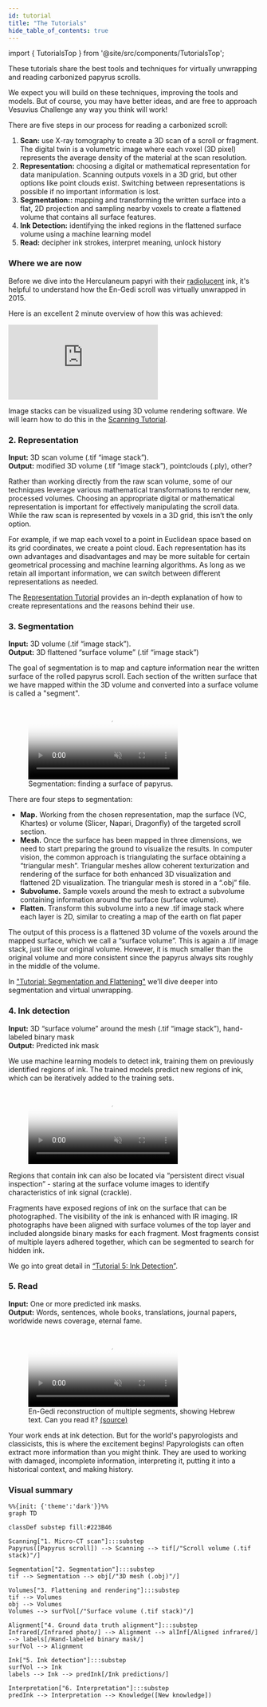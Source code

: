 ```yaml
---
id: tutorial
title: "The Tutorials"
hide_table_of_contents: true
---
```


<head>
  <html data-theme="dark" />

  <meta
    name="description"
    content="A $1,500,000+ machine learning and computer vision competition"
  />

  <meta property="og:type" content="website" />
  <meta property="og:url" content="https://scrollprize.org" />
  <meta property="og:title" content="Vesuvius Challenge" />
  <meta
    property="og:description"
    content="A $1,500,000+ machine learning and computer vision competition"
  />
  <meta
    property="og:image"
    content="https://scrollprize.org/img/social/opengraph.jpg"
  />

  <meta property="twitter:card" content="summary_large_image" />
  <meta property="twitter:url" content="https://scrollprize.org" />
  <meta property="twitter:title" content="Vesuvius Challenge" />
  <meta
    property="twitter:description"
    content="A $1,500,000+ machine learning and computer vision competition"
  />
  <meta
    property="twitter:image"
    content="https://scrollprize.org/img/social/opengraph.jpg"
  />
</head>

import { TutorialsTop } from '@site/src/components/TutorialsTop';

These tutorials share the best tools and techniques for virtually unwrapping and reading carbonized papyrus scrolls.

We expect you will build on these techniques, improving the tools and models. But of course, you may have better ideas, and are free to approach Vesuvius Challenge any way you think will work!

There are five steps in our process for reading a carbonized scroll:

<TutorialsTop/>

1. <b>Scan:</b> use X-ray tomography to create a 3D scan of a scroll or fragment. The digital twin is a volumetric image where each voxel (3D pixel) represents the average density of the material at the scan resolution.
2. <b>Representation:</b> choosing a digital or mathematical representation for data manipulation. Scanning outputs voxels in a 3D grid, but other options like point clouds exist. Switching between representations is possible if no important information is lost.
3. <b>Segmentation::</b> mapping and transforming the written surface into a flat, 2D projection and sampling nearby voxels to create a flattened volume that contains all surface features.
4. <b>Ink Detection:</b> identifying the inked regions in the flattened surface volume using a machine learning model
5. <b>Read:</b> decipher ink strokes, interpret meaning, unlock history

### Where we are now

Before we dive into the Herculaneum papyri with their [radiolucent](https://en.wikipedia.org/wiki/Radiodensity) ink, it's helpful to understand how the En-Gedi scroll was virtually unwrapped in 2015.

Here is an excellent 2 minute overview of how this was achieved:

<iframe className="w-[100%] aspect-video mb-4" src="https://www.youtube.com/embed/GduCExxB0vw" title="YouTube video player" frameBorder="0" allow="accelerometer; autoplay; clipboard-write; encrypted-media; gyroscope; picture-in-picture; web-share" allowFullScreen/>

For the Herculaneum papyri, many of the same steps apply, with one key change - the ink is much less readily visible. There is much room for improvement in each step of the pipeline: We can currently only read 5% of a complete scroll. We would like to read 90% in 2024. That is your goal!


Let's go through each of the key steps one by one.

### 1. Scan

<div className="bg-gray-800 p-4 rounded mb-4">
<strong>Input:</strong> physical scroll or fragment.<br/>
<strong>Output:</strong> 3D scan volume (voxels in .tif “image stack”)
</div>

If you've ever had a CT scan at a hospital, this is the same process, except our scans were made in a particle accelerator and are much higher resolution.

Scanning involves capturing hundreds to thousands of X-ray photographs of the object from different rotational angles. Typically this is accomplished using an X-ray source on one side of the object, and an X-ray camera on the other side, and rotating the object 360° on a platform.

<figure className="">
  <video autoPlay playsInline loop muted className="w-[100%]" poster="/img/tutorials/fragment-rotating2.webp">
    <source src="/img/tutorials/fragment-rotating2.webm" type="video/webm"/>
  </video>
  <figcaption className="mt-0">A fragment rotating, with an X-ray source (from a particle accelerator) on one side, and an X-ray camera on the other side <a href="https://www.youtube.com/watch?v=fg_08ukGlMw">(source)</a></figcaption>
</figure>

The X-ray photos are combined into a 3D scan volume using [tomographic reconstruction](https://en.wikipedia.org/wiki/Tomographic_reconstruction) algorithms, typically by software that comes with the scanner. A volume is a 3D picture made up of 3D pixel cubes called voxels. The voxel size tells us the physical size of the cube, and the value stored in the voxel is that location's relative radiodensity.

<figure>
  <video autoPlay playsInline loop muted className="w-[100%] rounded-xl" poster="/img/tutorials/scanning2.webp">
    <source src="/img/tutorials/scanning2.webm" type="video/webm"/>
  </video>
  <figcaption className="mt-0">Artistic visualization of constructing a 3D volume; in reality the object rotates as it is scanned.</figcaption>
</figure>

We store the 3D scan volume as a directory full of .tif files, where each file represents one horizontal cross-section or "slice" of the object, typically starting at the bottom of the scroll or scroll fragment and moving upwards. We call this a .tif image stack. You can view and explore a 3D scan volume of a scroll in your browser right now in [one click](https://dl.ash2txt.org/view/Scroll1), or with a few lines of code ([Python](https://github.com/ScrollPrize/vesuvius), [C](https://github.com/ScrollPrize/vesuvius-c)).

Remember that each pixel in the image stack actually represents a cube (voxel) of physical space. If your volume has a 10um voxel size, then 100 slices will be 1mm (1000um) of the object.

<div className="flex w-[100%]">
  <div className="w-[100%] mb-2 mr-2"><img src="/img/overview/scroll1-actual-new.webp" className="w-[100%]"/><figcaption className="mt-0">Scroll 1 (PHerc. Paris. 4)</figcaption></div>
</div>
<iframe className="w-[100%] max-w-[500px] mb-4 aspect-square" src="https://www.youtube.com/embed/cY5BIxkf5m0"  title="YouTube video player" frameBorder="0" allow="accelerometer; autoplay; clipboard-write; encrypted-media; gyroscope; picture-in-picture; web-share" allowFullScreen></iframe>

Image stacks can be visualized using 3D volume rendering software. We will learn how to do this in the [Scanning Tutorial](tutorial1).

### 2. Representation

<div className="bg-gray-800 p-4 rounded mb-4">
<strong>Input:</strong> 3D scan volume (.tif “image stack”).<br/>
<strong>Output:</strong> modified 3D volume (.tif “image stack”), pointclouds (.ply), other?
</div>

Rather than working directly from the raw scan volume, some of our techniques leverage various mathematical transformations to render new, processed volumes. Choosing an appropriate digital or mathematical representation is important for effectively manipulating the scroll data. While the raw scan is represented by voxels in a 3D grid, this isn’t the only option.

For example, if we map each voxel to a point in Euclidean space based on its grid coordinates, we create a point cloud. Each representation has its own advantages and disadvantages and may be more suitable for certain geometrical processing and machine learning algorithms. As long as we retain all important information, we can switch between different representations as needed.

The [Representation Tutorial](tutorial2) provides an in-depth explanation of how to create representations and the reasons behind their use.

### 3. Segmentation

<div className="bg-gray-800 p-4 rounded mb-4">
<strong>Input:</strong> 3D volume (.tif “image stack”).<br/>
<strong>Output:</strong> 3D flattened “surface volume” (.tif “image stack”)
</div>

The goal of segmentation is to map and capture information near the written surface of the rolled papyrus scroll. Each section of the written surface that we have mapped within the 3D volume and converted into a surface volume is called a "segment".

<figure>
  <video autoPlay playsInline loop muted className="w-[100%] rounded-xl" poster="/img/tutorials/segmentation2.webp">
    <source src="/img/tutorials/segmentation2.webm" type="video/webm"/>
  </video>
  <figcaption className="mt-0">Segmentation: finding a surface of papyrus.</figcaption>
</figure>


<div>There are four steps to segmentation:</div>

* **Map.** Working from the chosen representation, map the surface (VC, Khartes) or volume (Slicer, Napari, Dragonfly) of the targeted scroll section.
* **Mesh.** Once the surface has been mapped in three dimensions, we need to start preparing the ground to visualize the results. In computer vision, the common approach is triangulating the surface obtaining a “triangular mesh”. Triangular meshes allow coherent texturization and rendering of the surface for both enhanced 3D visualization and flattened 2D visualization. The triangular mesh is stored in a “.obj” file. 
* **Subvolume.** Sample voxels around the mesh to extract a subvolume containing information around the surface (surface volume).
* **Flatten.** Transform this subvolume into a new .tif image stack where each layer is 2D, similar to creating a map of the earth on flat paper

The output of this process is a flattened 3D volume of the voxels around the mapped surface, which we call a “surface volume”. This is again a .tif image stack, just like our original volume. However, it is much smaller than the original volume and more consistent since the papyrus always sits roughly in the middle of the volume.

In ["Tutorial: Segmentation and Flattening"](segmentation) we’ll dive deeper into segmentation and virtual unwrapping.

### 4. Ink detection

<div className="bg-gray-800 p-4 rounded mb-4">
<strong>Input:</strong> 3D “surface volume” around the mesh (.tif “image stack”), hand-labeled binary mask<br/>
<strong>Output:</strong> Predicted ink mask
</div>

We use machine learning models to detect ink, training them on previously identified regions of ink. The trained models predict new regions of ink, which can be iteratively added to the training sets.

<figure>
  <video autoPlay playsInline loop muted className="w-[100%]" poster="/img/tutorials/ink-detection-anim2-dark.webp">
    <source src="/img/tutorials/ink-detection-anim2-dark.webm" type="video/webm"/>
  </video>
</figure>

Regions that contain ink can also be located via “persistent direct visual inspection” - staring at the surface volume images to identify characteristics of ink signal (crackle).

Fragments have exposed regions of ink on the surface that can be photographed. The visibility of the ink is enhanced with IR imaging. IR photographs have been aligned with surface volumes of the top layer and included alongside binary masks for each fragment. Most fragments consist of multiple layers adhered together, which can be segmented to search for hidden ink.

We go into great detail in [“Tutorial 5: Ink Detection”](tutorial5).

### 5. Read

<div className="bg-gray-800 p-4 rounded mb-4">
<strong>Input:</strong> One or more predicted ink masks.<br/>
<strong>Output:</strong> Words, sentences, whole books, translations, journal papers, worldwide news coverage, eternal fame.
</div>

<figure className="">
  <video autoPlay playsInline loop muted className="w-[100%]" poster="/img/tutorials/engedi-reconstruction3.webm">
    <source src="/img/tutorials/engedi-reconstruction3.webm" type="video/webm"/>
  </video>
  <figcaption className="mt-0">En-Gedi reconstruction of multiple segments, showing Hebrew text. Can you read it? <a href="https://www.youtube.com/watch?v=tL7rhIFNtQg">(source)</a></figcaption>
</figure>

Your work ends at ink detection. But for the world's papyrologists and classicists, this is where the excitement begins! Papyrologists can often extract more information than you might think. They are used to working with damaged, incomplete information, interpreting it, putting it into a historical context, and making history.

### Visual summary

```mermaid
%%{init: {'theme':'dark'}}%%
graph TD

classDef substep fill:#223B46

Scanning["1. Micro-CT scan"]:::substep
Papyrus([Papyrus scroll]) --> Scanning --> tif[/"Scroll volume (.tif stack)"/]

Segmentation["2. Segmentation"]:::substep
tif --> Segmentation --> obj[/"3D mesh (.obj)"/]

Volumes["3. Flattening and rendering"]:::substep
tif --> Volumes
obj --> Volumes
Volumes --> surfVol[/"Surface volume (.tif stack)"/]

Alignment["4. Ground data truth alignment"]:::substep
Infrared[/Infrared photo/] --> Alignment --> alInf[/Aligned infrared/] --> labels[/Hand-labeled binary mask/]
surfVol --> Alignment

Ink["5. Ink detection"]:::substep
surfVol --> Ink
labels --> Ink --> predInk[/Ink predictions/]

Interpretation["6. Interpretation"]:::substep
predInk --> Interpretation --> Knowledge([New knowledge])
```
